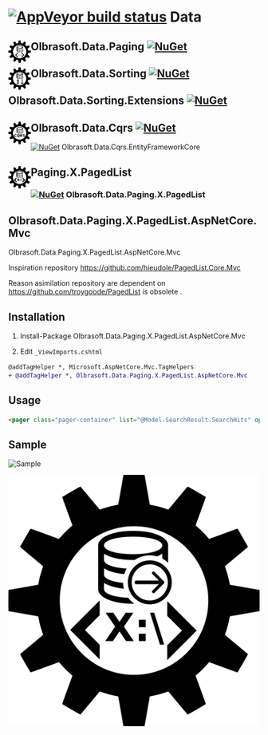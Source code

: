 # [![AppVeyor build status](https://img.shields.io/appveyor/build/Olbrasoft/data/master.svg)](https://ci.appveyor.com/project/Olbrasoft/data) Data 
 
## <img align="left" alt="Olbrasoft.Data.Paging" style="float: left;  display: block; margin: 0px, 0px, 0px, 20px; Padding:0px,0px,0px,0px;" src="https://raw.githubusercontent.com/Olbrasoft/Data/master/olbrasoft-data-paging.png" width="45" height="45"/>  Olbrasoft.Data.Paging  [![NuGet](https://img.shields.io/nuget/vpre/Olbrasoft.Data.Paging.svg)](https://www.nuget.org/packages/Olbrasoft.Data.Paging/)

## <img align="left" alt="Olbrasoft.Data.Sorting" style="float: left;  display: block; margin: 0px, 0px, 0px, 20px; Padding:0px,0px,0px,0px;" src="https://raw.githubusercontent.com/Olbrasoft/Data/master/olbrasoft-data-sorting.png" width="45" height="45"/> Olbrasoft.Data.Sorting [![NuGet](https://img.shields.io/nuget/vpre/Olbrasoft.Data.Sorting.svg)](https://www.nuget.org/packages/Olbrasoft.Data.Sorting/) 

## Olbrasoft.Data.Sorting.Extensions  [![NuGet](https://img.shields.io/nuget/vpre/Olbrasoft.Data.Sorting.Extensions.svg)](https://www.nuget.org/packages/Olbrasoft.Data.Sorting.Extensions/)

## <img align="left" alt="Olbrasoft.Data.Cqrs" style="float: left;  " src="https://raw.githubusercontent.com/Olbrasoft/Data/master/olbrasoft-data-cqrs.png" width="45" height="45"/> Olbrasoft.Data.Cqrs [![NuGet](https://img.shields.io/nuget/vpre/Olbrasoft.Data.Cqrs.svg)](https://www.nuget.org/packages/Olbrasoft.Data.Cqrs/)  
    
  [![NuGet](https://img.shields.io/nuget/vpre/Olbrasoft.Data.Cqrs.EntityFrameworkCore.svg)](https://www.nuget.org/packages/Olbrasoft.Data.Cqrs.EntityFrameworkCore/) Olbrasoft.Data.Cqrs.EntityFrameworkCore
  
  ## <img align="left" alt="Olbrasoft.Data.Paging" style="float: left;  display: block; margin: 0px 0px 20px;" src="https://raw.githubusercontent.com/Olbrasoft/Data/master/olbrasoft-data-x-pagedList.png" width="45" height="45"/> Paging.X.PagedList
 ### [![NuGet](https://img.shields.io/nuget/vpre/Olbrasoft.Data.Paging.X.PagedList.svg)](https://www.nuget.org/packages/Olbrasoft.Data.Paging.X.PagedList/)  Olbrasoft.Data.Paging.X.PagedList


  ## Olbrasoft.Data.Paging.X.PagedList.AspNetCore.Mvc

Olbrasoft.Data.Paging.X.PagedList.AspNetCore.Mvc

Inspiration repository https://github.com/hieudole/PagedList.Core.Mvc

Reason asimilation repository are dependent on https://github.com/troygoode/PagedList is obsolete .

## Installation

1. Install-Package Olbrasoft.Data.Paging.X.PagedList.AspNetCore.Mvc

2. Edit `_ViewImports.cshtml`

```diff
@addTagHelper *, Microsoft.AspNetCore.Mvc.TagHelpers
+ @addTagHelper *, Olbrasoft.Data.Paging.X.PagedList.AspNetCore.Mvc
```

## Usage
```html
<pager class="pager-container" list="@Model.SearchResult.SearchHits" options="@PagedListRenderOptions.Bootstrap4" asp-action="Index" asp-controller="Search" asp-route-query="@Model.SearchResult.SearchQuery" />
```
## Sample

![Sample](./assets/SearchResult.jpg?raw=true)

![Olbrasoft Paging Icon](./olbrasoft-x-paged-list.png)